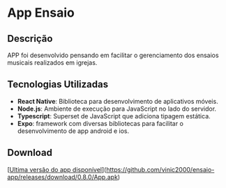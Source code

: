 # App Ensaio

## Descrição
APP foi desenvolvido pensando em facilitar o gerenciamento dos ensaios musicais realizados em igrejas. 

## Tecnologias Utilizadas
- **React Native**: Biblioteca para desenvolvimento de aplicativos móveis.
- **Node.js**: Ambiente de execução para JavaScript no lado do servidor.
- **Typescript**: Superset de JavaScript que adiciona tipagem estática.
- **Expo**: framework com diversas bibliotecas para facilitar o desenvolvimento de app android e ios.

## Download
[[Ultima versão do app disponível](https://github.com/vinic2000/ensaio-app/releases/download/0.8.0/App.apk)](https://github.com/vinic2000/ensaio-app/releases/download/0.8.0/App.apk)
